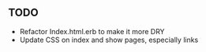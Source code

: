 ## TODO

- Refactor Index.html.erb to make it more DRY
- Update CSS on index and show pages, especially links